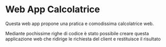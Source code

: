 # Web App Calcolatrice

Questa web app propone una pratica e comodissima calcolatrice web.

Mediante pochissime righe di codice è stato possibile creare questa applicazione web che ridirige le richiesta del client e restituisce il risultato